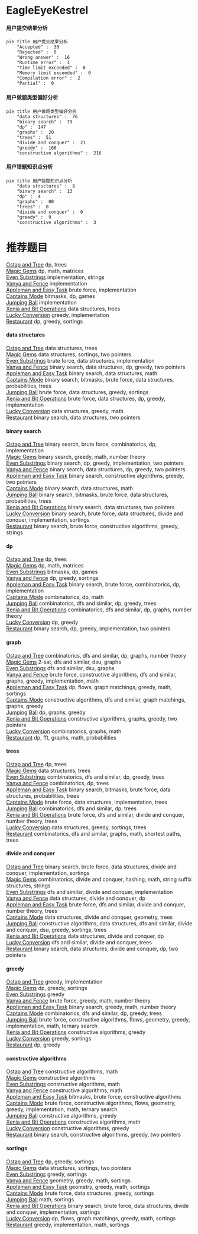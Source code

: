# EagleEyeKestrel
<!-- tabs:start -->
#### **用户提交结果分析**

```mermaid
pie title 用户提交结果分析
    "Accepted" :  30
    "Rejected" :  0
    "Wrong answer" :  16
    "Runtime error" :  1
    "Time limit exceeded" :  0
    "Memory limit exceeded" :  0
    "Compilation error" :  2
    "Partial" :  0
```
#### **用户做题类型偏好分析**

```mermaid
pie title 用户做题类型偏好分析
    "data structures" :  76
    "binary search" :  79
    "dp" :  147
    "graphs" :  20
    "trees" :  51
    "divide and conquer" :  21
    "greedy" :  168
    "constructive algorithms" :  216
```
#### **用户错题知识点分析**

```mermaid
pie title 用户错题知识点分析
    "data structures" :  8
    "binary search" :  13
    "dp" :  4
    "graphs" :  00
    "trees" :  0
    "divide and conquer" :  0
    "greedy" :  9
    "constructive algorithms" :  3
```
<!-- tabs:end -->
# 推荐题目
[Ostap and Tree](http://codeforces.com/problemset/problem/735/E)		dp,
                        trees		  
[Magic Gems](http://codeforces.com/problemset/problem/1117/D)		dp,
                        math,
                        matrices		  
[Even Substrings](http://codeforces.com/problemset/problem/1139/A)		implementation,
                        strings		  
[Vanya and Fence](http://codeforces.com/problemset/problem/677/A)		implementation		  
[Appleman and Easy Task](http://codeforces.com/problemset/problem/462/A)		brute force,
                        implementation		  
[Captains Mode](http://codeforces.com/problemset/problem/377/C)		bitmasks,
                        dp,
                        games		  
[Jumping Ball](http://codeforces.com/problemset/problem/725/A)		implementation		  
[Xenia and Bit Operations](http://codeforces.com/problemset/problem/339/D)		data structures,
                        trees		  
[Lucky Conversion](http://codeforces.com/problemset/problem/145/A)		greedy,
                        implementation		  
[Restaurant](http://codeforces.com/problemset/problem/597/B)		dp,
                        greedy,
                        sortings		  
<!-- tabs:start -->
#### **data structures**
[Ostap and Tree](http://codeforces.com/problemset/problem/339/D)		data structures,
                        trees		  
[Magic Gems](http://codeforces.com/problemset/problem/1500/D)		data structures,
                        sortings,
                        two pointers		  
[Even Substrings](http://codeforces.com/problemset/problem/1200/A)		brute force,
                        data structures,
                        implementation		  
[Vanya and Fence](http://codeforces.com/problemset/problem/1492/C)		binary search,
                        data structures,
                        dp,
                        greedy,
                        two pointers		  
[Appleman and Easy Task](http://codeforces.com/problemset/problem/1490/G)		binary search,
                        data structures,
                        math		  
[Captains Mode](http://codeforces.com/problemset/problem/1479/D)		binary search,
                        bitmasks,
                        brute force,
                        data structures,
                        probabilities,
                        trees		  
[Jumping Ball](http://codeforces.com/problemset/problem/1497/A)		brute force,
                        data structures,
                        greedy,
                        sortings		  
[Xenia and Bit Operations](http://codeforces.com/problemset/problem/1491/C)		brute force,
                        data structures,
                        dp,
                        greedy,
                        implementation		  
[Lucky Conversion](http://codeforces.com/problemset/problem/1492/B)		data structures,
                        greedy,
                        math		  
[Restaurant](http://codeforces.com/problemset/problem/1436/E)		binary search,
                        data structures,
                        two pointers		  
#### **binary search**
[Ostap and Tree](http://codeforces.com/problemset/problem/518/F)		binary search,
                        brute force,
                        combinatorics,
                        dp,
                        implementation		  
[Magic Gems](http://codeforces.com/problemset/problem/1468/L)		binary search,
                        greedy,
                        math,
                        number theory		  
[Even Substrings](http://codeforces.com/problemset/problem/1494/C)		binary search,
                        dp,
                        greedy,
                        implementation,
                        two pointers		  
[Vanya and Fence](http://codeforces.com/problemset/problem/1492/C)		binary search,
                        data structures,
                        dp,
                        greedy,
                        two pointers		  
[Appleman and Easy Task](http://codeforces.com/problemset/problem/1463/D)		binary search,
                        constructive algorithms,
                        greedy,
                        two pointers		  
[Captains Mode](http://codeforces.com/problemset/problem/1490/G)		binary search,
                        data structures,
                        math		  
[Jumping Ball](http://codeforces.com/problemset/problem/1479/D)		binary search,
                        bitmasks,
                        brute force,
                        data structures,
                        probabilities,
                        trees		  
[Xenia and Bit Operations](http://codeforces.com/problemset/problem/1436/E)		binary search,
                        data structures,
                        two pointers		  
[Lucky Conversion](http://codeforces.com/problemset/problem/1461/D)		binary search,
                        brute force,
                        data structures,
                        divide and conquer,
                        implementation,
                        sortings		  
[Restaurant](http://codeforces.com/problemset/problem/1493/C)		binary search,
                        brute force,
                        constructive algorithms,
                        greedy,
                        strings		  
#### **dp**
[Ostap and Tree](http://codeforces.com/problemset/problem/735/E)		dp,
                        trees		  
[Magic Gems](http://codeforces.com/problemset/problem/1117/D)		dp,
                        math,
                        matrices		  
[Even Substrings](http://codeforces.com/problemset/problem/377/C)		bitmasks,
                        dp,
                        games		  
[Vanya and Fence](http://codeforces.com/problemset/problem/597/B)		dp,
                        greedy,
                        sortings		  
[Appleman and Easy Task](http://codeforces.com/problemset/problem/518/F)		binary search,
                        brute force,
                        combinatorics,
                        dp,
                        implementation		  
[Captains Mode](http://codeforces.com/problemset/problem/1425/D)		combinatorics,
                        dp,
                        math		  
[Jumping Ball](https://codeforces.com/contest/1293/problem/E)		combinatorics,
                        dfs and similar,
                        dp,
                        greedy,
                        trees		  
[Xenia and Bit Operations](http://codeforces.com/problemset/problem/804/F)		combinatorics,
                        dfs and similar,
                        dp,
                        graphs,
                        number theory		  
[Lucky Conversion](http://codeforces.com/problemset/problem/1283/E)		dp,
                        greedy		  
[Restaurant](http://codeforces.com/problemset/problem/1494/C)		binary search,
                        dp,
                        greedy,
                        implementation,
                        two pointers		  
#### **graph**
[Ostap and Tree](http://codeforces.com/problemset/problem/804/F)		combinatorics,
                        dfs and similar,
                        dp,
                        graphs,
                        number theory		  
[Magic Gems](http://codeforces.com/problemset/problem/228/E)		2-sat,
                        dfs and similar,
                        dsu,
                        graphs		  
[Even Substrings](http://codeforces.com/problemset/problem/1263/D)		dfs and similar,
                        dsu,
                        graphs		  
[Vanya and Fence](http://codeforces.com/problemset/problem/1487/C)		brute force,
                        constructive algorithms,
                        dfs and similar,
                        graphs,
                        greedy,
                        implementation,
                        math		  
[Appleman and Easy Task](http://codeforces.com/problemset/problem/1437/C)		dp,
                        flows,
                        graph matchings,
                        greedy,
                        math,
                        sortings		  
[Captains Mode](http://codeforces.com/problemset/problem/1470/D)		constructive algorithms,
                        dfs and similar,
                        graph matchings,
                        graphs,
                        greedy		  
[Jumping Ball](http://codeforces.com/problemset/problem/1476/C)		dp,
                        graphs,
                        greedy		  
[Xenia and Bit Operations](http://codeforces.com/problemset/problem/1304/D)		constructive algorithms,
                        graphs,
                        greedy,
                        two pointers		  
[Lucky Conversion](http://codeforces.com/problemset/problem/1475/C)		combinatorics,
                        graphs,
                        math		  
[Restaurant](http://codeforces.com/problemset/problem/553/E)		dp,
                        fft,
                        graphs,
                        math,
                        probabilities		  
#### **trees**
[Ostap and Tree](http://codeforces.com/problemset/problem/735/E)		dp,
                        trees		  
[Magic Gems](http://codeforces.com/problemset/problem/339/D)		data structures,
                        trees		  
[Even Substrings](https://codeforces.com/contest/1293/problem/E)		combinatorics,
                        dfs and similar,
                        dp,
                        greedy,
                        trees		  
[Vanya and Fence](http://codeforces.com/problemset/problem/724/F)		combinatorics,
                        dp,
                        trees		  
[Appleman and Easy Task](http://codeforces.com/problemset/problem/1479/D)		binary search,
                        bitmasks,
                        brute force,
                        data structures,
                        probabilities,
                        trees		  
[Captains Mode](http://codeforces.com/problemset/problem/1511/C)		brute force,
                        data structures,
                        implementation,
                        trees		  
[Jumping Ball](http://codeforces.com/problemset/problem/1499/F)		combinatorics,
                        dfs and similar,
                        dp,
                        trees		  
[Xenia and Bit Operations](http://codeforces.com/problemset/problem/1491/E)		brute force,
                        dfs and similar,
                        divide and conquer,
                        number theory,
                        trees		  
[Lucky Conversion](http://codeforces.com/problemset/problem/1466/D)		data structures,
                        greedy,
                        sortings,
                        trees		  
[Restaurant](http://codeforces.com/problemset/problem/1495/D)		combinatorics,
                        dfs and similar,
                        graphs,
                        math,
                        shortest paths,
                        trees		  
#### **divide and conquer**
[Ostap and Tree](http://codeforces.com/problemset/problem/1461/D)		binary search,
                        brute force,
                        data structures,
                        divide and conquer,
                        implementation,
                        sortings		  
[Magic Gems](http://codeforces.com/problemset/problem/1466/G)		combinatorics,
                        divide and conquer,
                        hashing,
                        math,
                        string suffix structures,
                        strings		  
[Even Substrings](http://codeforces.com/problemset/problem/1490/D)		dfs and similar,
                        divide and conquer,
                        implementation		  
[Vanya and Fence](https://codeforces.com/contest/1483/problem/C)		data structures,
                        divide and conquer,
                        dp		  
[Appleman and Easy Task](http://codeforces.com/problemset/problem/1491/E)		brute force,
                        dfs and similar,
                        divide and conquer,
                        number theory,
                        trees		  
[Captains Mode](http://codeforces.com/problemset/problem/1303/G)		data structures,
                        divide and conquer,
                        geometry,
                        trees		  
[Jumping Ball](http://codeforces.com/problemset/problem/1494/D)		constructive algorithms,
                        data structures,
                        dfs and similar,
                        divide and conquer,
                        dsu,
                        greedy,
                        sortings,
                        trees		  
[Xenia and Bit Operations](http://codeforces.com/problemset/problem/1482/E)		data structures,
                        divide and conquer,
                        dp		  
[Lucky Conversion](http://codeforces.com/problemset/problem/566/C)		dfs and similar,
                        divide and conquer,
                        trees		  
[Restaurant](http://codeforces.com/problemset/problem/1428/F)		binary search,
                        data structures,
                        divide and conquer,
                        dp,
                        two pointers		  
#### **greedy**
[Ostap and Tree](http://codeforces.com/problemset/problem/145/A)		greedy,
                        implementation		  
[Magic Gems](http://codeforces.com/problemset/problem/597/B)		dp,
                        greedy,
                        sortings		  
[Even Substrings](http://codeforces.com/problemset/problem/1328/F)		greedy		  
[Vanya and Fence](http://codeforces.com/problemset/problem/1388/A)		brute force,
                        greedy,
                        math,
                        number theory		  
[Appleman and Easy Task](http://codeforces.com/problemset/problem/1468/L)		binary search,
                        greedy,
                        math,
                        number theory		  
[Captains Mode](https://codeforces.com/contest/1293/problem/E)		combinatorics,
                        dfs and similar,
                        dp,
                        greedy,
                        trees		  
[Jumping Ball](http://codeforces.com/problemset/problem/1455/E)		brute force,
                        constructive algorithms,
                        flows,
                        geometry,
                        greedy,
                        implementation,
                        math,
                        ternary search		  
[Xenia and Bit Operations](http://codeforces.com/problemset/problem/1265/A)		constructive algorithms,
                        greedy		  
[Lucky Conversion](http://codeforces.com/problemset/problem/1132/B)		greedy,
                        sortings		  
[Restaurant](http://codeforces.com/problemset/problem/1283/E)		dp,
                        greedy		  
#### **constructive algorithms**
[Ostap and Tree](https://codeforces.com/contest/287/problem/C)		constructive algorithms,
                        math		  
[Magic Gems](http://codeforces.com/problemset/problem/804/E)		constructive algorithms		  
[Even Substrings](http://codeforces.com/problemset/problem/1355/D)		constructive algorithms,
                        math		  
[Vanya and Fence](https://codeforces.com/contest/1435/problem/A)		constructive algorithms,
                        math		  
[Appleman and Easy Task](https://codeforces.com/contest/1457/problem/D)		bitmasks,
                        brute force,
                        constructive algorithms		  
[Captains Mode](http://codeforces.com/problemset/problem/1455/E)		brute force,
                        constructive algorithms,
                        flows,
                        geometry,
                        greedy,
                        implementation,
                        math,
                        ternary search		  
[Jumping Ball](http://codeforces.com/problemset/problem/1265/A)		constructive algorithms,
                        greedy		  
[Xenia and Bit Operations](http://codeforces.com/problemset/problem/1413/A)		constructive algorithms,
                        math		  
[Lucky Conversion](http://codeforces.com/problemset/problem/1493/A)		constructive algorithms,
                        greedy		  
[Restaurant](http://codeforces.com/problemset/problem/1463/D)		binary search,
                        constructive algorithms,
                        greedy,
                        two pointers		  
#### **sortings**
[Ostap and Tree](http://codeforces.com/problemset/problem/597/B)		dp,
                        greedy,
                        sortings		  
[Magic Gems](http://codeforces.com/problemset/problem/1500/D)		data structures,
                        sortings,
                        two pointers		  
[Even Substrings](http://codeforces.com/problemset/problem/1132/B)		greedy,
                        sortings		  
[Vanya and Fence](https://codeforces.com/contest/1496/problem/C)		geometry,
                        greedy,
                        math,
                        sortings		  
[Appleman and Easy Task](http://codeforces.com/problemset/problem/1495/A)		geometry,
                        greedy,
                        math,
                        sortings		  
[Captains Mode](http://codeforces.com/problemset/problem/1497/A)		brute force,
                        data structures,
                        greedy,
                        sortings		  
[Jumping Ball](http://codeforces.com/problemset/problem/1427/A)		math,
                        sortings		  
[Xenia and Bit Operations](http://codeforces.com/problemset/problem/1461/D)		binary search,
                        brute force,
                        data structures,
                        divide and conquer,
                        implementation,
                        sortings		  
[Lucky Conversion](http://codeforces.com/problemset/problem/1437/C)		dp,
                        flows,
                        graph matchings,
                        greedy,
                        math,
                        sortings		  
[Restaurant](http://codeforces.com/problemset/problem/1473/A)		greedy,
                        implementation,
                        math,
                        sortings		  
<!-- tabs:end -->
